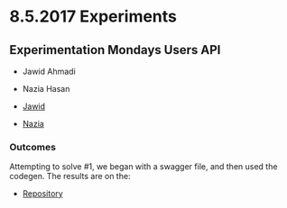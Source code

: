 # 8.5.2017 Experiments

## Experimentation Mondays Users API

* Jawid Ahmadi
* Nazia Hasan

* [Jawid](https://github.com/jawidahmadi)
* [Nazia](https://github.com/Nazarah)

### Outcomes

Attempting to solve #1, we began with a swagger file, and then used the codegen. The results are on the:

- [Repository](https://github.com/apinf/experimentation-mondays-feedback-api)
